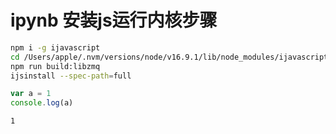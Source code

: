 # ipynb 安装js运行内核步骤


```bash
npm i -g ijavascript
cd /Users/apple/.nvm/versions/node/v16.9.1/lib/node_modules/ijavascript/node_modules/zeromq
npm run build:libzmq
ijsinstall --spec-path=full
```


```javascript
var a = 1
console.log(a)
```

    1

